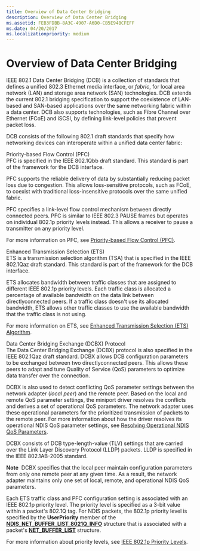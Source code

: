 ```yaml
---
title: Overview of Data Center Bridging
description: Overview of Data Center Bridging
ms.assetid: FEB3FDBB-8A3C-4907-A6D0-CB5E94BCFEFF
ms.date: 04/20/2017
ms.localizationpriority: medium
---
```


# Overview of Data Center Bridging


IEEE 802.1 Data Center Bridging (DCB) is a collection of standards that defines a unified 802.3 Ethernet media interface, or *fabric*, for local area network (LAN) and storage area network (SAN) technologies. DCB extends the current 802.1 bridging specification to support the coexistence of LAN-based and SAN-based applications over the same networking fabric within a data center. DCB also supports technologies, such as Fibre Channel over Ethernet (FCoE) and iSCSI, by defining link-level policies that prevent packet loss.

DCB consists of the following 802.1 draft standards that specify how networking devices can interoperate within a unified data center fabric:

<a href="" id="priority-based-flow-control--pfc-"></a>Priority-based Flow Control (PFC)  
PFC is specified in the IEEE 802.1Qbb draft standard. This standard is part of the framework for the DCB interface.

PFC supports the reliable delivery of data by substantially reducing packet loss due to congestion. This allows loss-sensitive protocols, such as FCoE, to coexist with traditional loss-insensitive protocols over the same unified fabric.

PFC specifies a link-level flow control mechanism between directly connected peers. PFC is similar to IEEE 802.3 PAUSE frames but operates on individual 802.1p priority levels instead. This allows a receiver to pause a transmitter on any priority level.

For more information on PFC, see [Priority-based Flow Control (PFC)](priority-based-flow-control--pfc.md).

<a href="" id="enhanced-transmission-selection--ets-"></a>Enhanced Transmission Selection (ETS)  
ETS is a transmission selection algorithm (TSA) that is specified in the IEEE 802.1Qaz draft standard. This standard is part of the framework for the DCB interface.

ETS allocates bandwidth between traffic classes that are assigned to different IEEE 802.1p priority levels. Each traffic class is allocated a percentage of available bandwidth on the data link between directlyconnected peers. If a traffic class doesn't use its allocated bandwidth, ETS allows other traffic classes to use the available bandwidth that the traffic class is not using.

For more information on ETS, see [Enhanced Transmission Selection (ETS) Algorithm](enhanced-transmission-selection--ets--algorithm.md).

<a href="" id="data-center-bridging-exchange--dcbx--protocol"></a>Data Center Bridging Exchange (DCBX) Protocol  
The Data Center Bridging Exchange (DCBX) protocol is also specified in the IEEE 802.1Qaz draft standard. DCBX allows DCB configuration parameters to be exchanged between two directlyconnected peers. This allows these peers to adapt and tune Quality of Service (QoS) parameters to optimize data transfer over the connection.

DCBX is also used to detect conflicting QoS parameter settings between the network adapter (*local peer*) and the remote peer. Based on the local and remote QoS parameter settings, the miniport driver resolves the conflicts and derives a set of operational QoS parameters. The network adapter uses these operational parameters for the prioritized transmission of packets to the remote peer. For more information about how the driver resolves its operational NDIS QoS parameter settings, see [Resolving Operational NDIS QoS Parameters](resolving-operational-ndis-qos-parameters.md).

DCBX consists of DCB type-length-value (TLV) settings that are carried over the Link Layer Discovery Protocol (LLDP) packets. LLDP is specified in the IEEE 802.1AB-2005 standard.

**Note**  DCBX specifies that the local peer maintain configuration parameters from only one remote peer at any given time. As a result, the network adapter maintains only one set of local, remote, and operational NDIS QoS parameters.

 

Each ETS traffic class and PFC configuration setting is associated with an IEEE 802.1p priority level. The priority level is specified as a 3-bit value within a packet's 802.1Q tag. For NDIS packets, the 802.1p priority level is specified by the **UserPriority** member of the [**NDIS\_NET\_BUFFER\_LIST\_8021Q\_INFO**](/windows-hardware/drivers/ddi/ndis/ns-ndis-_ndis_net_buffer_list_8021q_info) structure that is associated with a packet's [**NET\_BUFFER\_LIST**](/windows-hardware/drivers/ddi/nbl/ns-nbl-net_buffer_list) structure.

For more information about priority levels, see [IEEE 802.1p Priority Levels](ieee-802-1p-priority-levels.md).

 

